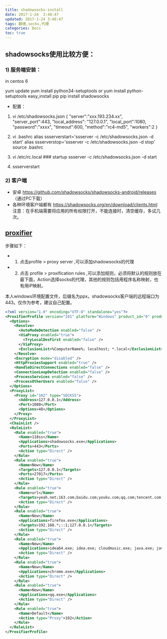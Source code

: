 ```yaml
---
title: shadowsocks-install
date: 2017-1-24  3:48:47
updated: 2017-1-24 3:48:47
tags: 翻墙,socks,代理
categories: Docs
toc: true
---
```


## shadowsocks使用比较方便：
### 1) 服务端安装：

in centos 6

yum update 
yum install python34-setuptools  or  yum install python-setuptools
easy_install pip
pip install shadowsocks
- 配置：
1. vi /etc/shadowsocks.json
{
"server":"xxx.193.234.xx",
"server_port":443,
"local_address": "127.0.0.1",
"local_port":1080,
"password":"xxxx",
"timeout":600,
"method":"rc4-md5",
"workers":2
}

2. vi .bashrc
alias ssserverstart='ssserver -c /etc/shadowsocks.json -d start'
alias ssserverstop='ssserver -c /etc/shadowsocks.json -d stop'
source .bashrc

3. vi /etc/rc.local     ### startup
ssserver -c /etc/shadowsocks.json -d start

4. ssserverstart


### 2)  客户端
- 安卓  https://github.com/shadowsocks/shadowsocks-android/releases    （通过PC下载）
-  各种环境客户端都有 https://shadowsocks.org/en/download/clients.html
注意：在手机端需要将应用的所有权限打开，不能连接时，清空缓存，多试几次。


## [proxifier](http://www.proxifier.com/documentation/v3/http-proxy.htm)

步骤如下：
- 1. 点击profile > proxy server ,可以添加shadowsocks的代理
- 2. 点击 profile > proxification rules ,可以添加规则，必须将默认的规则放在最下面，Action选择socks的代理，其他的规则包括用程序名称映射，也有用iP映射。

本人windows环境配置文件，后缀名为ppx。shadowsocks客户端的远程端口为443。仅作为参考，建议自己配置。

```xml
<?xml version="1.0" encoding="UTF-8" standalone="yes"?>
<ProxifierProfile version="101" platform="Windows" product_id="0" product_minver="310">
  <Options>
    <Resolve>
      <AutoModeDetection enabled="false" />
      <ViaProxy enabled="true">
        <TryLocalDnsFirst enabled="false" />
      </ViaProxy>
      <ExclusionList>%ComputerName%; localhost; *.local</ExclusionList>
    </Resolve>
    <Encryption mode="disabled" />
    <HttpProxiesSupport enabled="true" />
    <HandleDirectConnections enabled="false" />
    <ConnectionLoopDetection enabled="false" />
    <ProcessServices enabled="false" />
    <ProcessOtherUsers enabled="false" />
  </Options>
  <ProxyList>
    <Proxy id="102" type="SOCKS5">
      <Address>127.0.0.1</Address>
      <Port>1080</Port>
      <Options>48</Options>
    </Proxy>
  </ProxyList>
  <ChainList />
  <RuleList>
    <Rule enabled="true">
      <Name>118ss</Name>
      <Applications>shadowsocks.exe</Applications>
      <Ports>443</Ports>
      <Action type="Direct" />
    </Rule>
    <Rule enabled="true">
      <Name>New</Name>
      <Targets>127.0.0.1</Targets>
      <Ports>27017</Ports>
      <Action type="Direct" />
    </Rule>
    <Rule enabled="true">
      <Name>url</Name>
      <Targets>yeah.net;163.com;baidu.com;youku.com;qq.com;tencent.com;taobao.com;jd.com</Targets>
      <Action type="Direct" />
    </Rule>
    <Rule enabled="true">
      <Name>New</Name>
      <Applications>firefox.exe</Applications>
      <Targets>192.168.*;::1;127.0.0.1</Targets>
      <Action type="Direct" />
    </Rule>
    <Rule enabled="true">
      <Name>New</Name>
      <Applications>idea64.exe; idea.exe; cloudmusic.exe; java.exe; java.exe; baiduyunguanjia.exe; yodaodict.exe; robomongo.exe; sqlyogent.exe;officeclicktorun.exe; integratedoffice.exe; ospprearm.exe; ; yundetectservice.exe; baidunetdisk.exe;VirtualBox.exe;nw.exe</Applications>
      <Action type="Direct" />
    </Rule>
    <Rule enabled="true">
      <Name>New</Name>
      <Applications>chrome.exe</Applications>
      <Action type="Direct" />
    </Rule>
    <Rule enabled="true">
      <Name>New</Name>
      <Applications>qq.exe</Applications>
      <Action type="Direct" />
    </Rule>
    <Rule enabled="true">
      <Name>Default</Name>
      <Action type="Proxy">102</Action>
    </Rule>
  </RuleList>
</ProxifierProfile>
```

